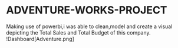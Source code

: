 # ADVENTURE-WORKS-PROJECT
Making use of powerbi,i was able to clean,model and create a visual depicting the Total Sales and Total Budget of this company.
!Dashboard[Adventure.png]
